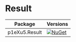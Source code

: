# Result

| Package                     | Versions                                                                                                                                |
| --------------------------- | --------------------------------------------------------------------------------------------------------------------------------------- |
| p1eXu5.Result               | [![NuGet](https://img.shields.io/badge/nuget-0.1.2--alpha2-yellowgreen)](https://www.nuget.org/packages/p1eXu5.Result/0.1.2-alpha2)                                 |
